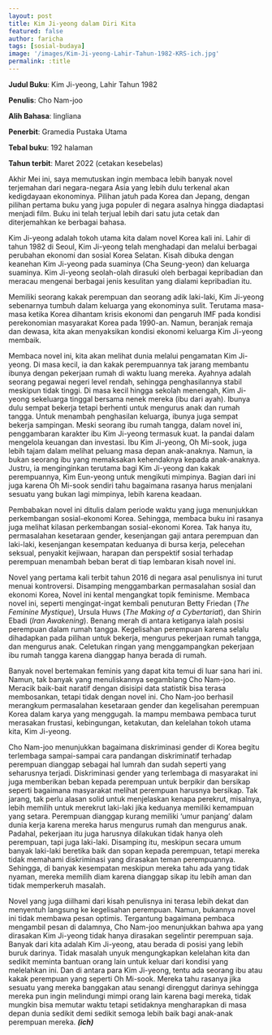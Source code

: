 ```yaml
---
layout: post
title: Kim Ji-yeong dalam Diri Kita
featured: false
author: faricha
tags: [sosial-budaya]
image: '/images/Kim-Ji-yeong-Lahir-Tahun-1982-KRS-ich.jpg'
permalink: :title
---
```


**Judul Buku**: Kim Ji-yeong, Lahir Tahun 1982

**Penulis**: Cho Nam-joo

**Alih Bahasa**: Iingliana

**Penerbit**: Gramedia Pustaka Utama

**Tebal buku**: 192 halaman

**Tahun terbit**: Maret 2022 (cetakan kesebelas)

Akhir Mei ini, saya memutuskan ingin membaca lebih banyak novel terjemahan dari negara-negara Asia yang lebih dulu terkenal akan kedigdayaan ekonominya. Pilihan jatuh pada Korea dan Jepang, dengan pilihan pertama buku yang juga populer di negara asalnya hingga diadaptasi menjadi film. Buku ini telah terjual lebih dari satu juta cetak dan diterjemahkan ke berbagai bahasa.

Kim Ji-yeong adalah tokoh utama kita dalam novel Korea kali ini. Lahir di tahun 1982 di Seoul, Kim Ji-yeong telah menghadapi dan melalui berbagai perubahan ekonomi dan sosial Korea Selatan. Kisah dibuka dengan keanehan Kim Ji-yeong pada suaminya (Cha Seung-yeon) dan keluarga suaminya. Kim Ji-yeong seolah-olah dirasuki oleh berbagai kepribadian dan meracau mengenai berbagai jenis kesulitan yang dialami kepribadian itu.

Memiliki seorang kakak perempuan dan seorang adik laki-laki, Kim Ji-yeong sebenarnya tumbuh dalam keluarga yang ekonominya sulit. Terutama masa-masa ketika Korea dihantam krisis ekonomi dan pengaruh IMF pada kondisi perekonomian masyarakat Korea pada 1990-an. Namun, beranjak remaja dan dewasa, kita akan menyaksikan kondisi ekonomi keluarga Kim Ji-yeong membaik.

Membaca novel ini, kita akan melihat dunia melalui pengamatan Kim Ji-yeong. Di masa kecil, ia dan kakak perempuannya tak jarang membantu ibunya dengan pekerjaan rumah di waktu luang mereka. Ayahnya adalah seorang pegawai negeri level rendah, sehingga penghasilannya stabil meskipun tidak tinggi. Di masa kecil hingga sekolah menengah, Kim Ji-yeong sekeluarga tinggal bersama nenek mereka (ibu dari ayah). Ibunya dulu sempat bekerja tetapi berhenti untuk mengurus anak dan rumah tangga. Untuk menambah penghasilan keluarga, ibunya juga sempat bekerja sampingan. Meski seorang ibu rumah tangga, dalam novel ini, penggambaran karakter ibu Kim Ji-yeong termasuk kuat. Ia pandai dalam mengelola keuangan dan investasi. Ibu Kim Ji-yeong, Oh Mi-sook, juga lebih tajam dalam melihat peluang masa depan anak-anaknya. Namun, ia bukan seorang ibu yang memaksakan kehendaknya kepada anak-anaknya. Justru, ia menginginkan terutama bagi Kim Ji-yeong dan kakak perempuannya, Kim Eun-yeong untuk mengikuti mimpinya. Bagian dari ini juga karena Oh Mi-sook sendiri tahu bagaimana rasanya harus menjalani sesuatu yang bukan lagi mimpinya, lebih karena keadaan.

Pembabakan novel ini ditulis dalam periode waktu yang juga menunjukkan perkembangan sosial-ekonomi Korea. Sehingga, membaca buku ini rasanya juga melihat kilasan perkembangan sosial-ekonomi Korea. Tak hanya itu, permasalahan kesetaraan gender, kesenjangan gaji antara perempuan dan laki-laki, kesenjangan kesempatan keduanya di bursa kerja, pelecehan seksual, penyakit kejiwaan, harapan dan perspektif sosial terhadap perempuan menambah beban berat di tiap lembaran kisah novel ini.

Novel yang pertama kali terbit tahun 2016 di negara asal penulisnya ini turut menuai kontroversi. Disamping menggambarkan permasalahan sosial dan ekonomi Korea, Novel ini kental mengangkat topik feminisme. Membaca novel ini, seperti mengingat-ingat kembali penuturan Betty Friedan (*The Feminine Mystique*), Ursula Huws (*The Making of a Cybertariat*), dan Shirin Ebadi (*Iran Awakening*). Benang merah di antara ketiganya ialah posisi perempuan dalam rumah tangga. Kegelisahan perempuan karena selalu dihadapkan pada pilihan untuk bekerja, mengurus pekerjaan rumah tangga, dan mengurus anak. Celetukan ringan yang menggampangkan pekerjaan ibu rumah tangga karena dianggap hanya berada di rumah.

Banyak novel bertemakan feminis yang dapat kita temui di luar sana hari ini. Namun, tak banyak yang menuliskannya segamblang Cho Nam-joo. Meracik baik-bait naratif dengan disisipi data statistik bisa terasa membosankan, tetapi tidak dengan novel ini. Cho Nam-joo berhasil merangkum permasalahan kesetaraan gender dan kegelisahan perempuan Korea dalam karya yang menggugah. Ia mampu membawa pembaca turut merasakan frustasi, kebingungan, ketakutan, dan kelelahan tokoh utama kita, Kim Ji-yeong. 

Cho Nam-joo menunjukkan bagaimana diskriminasi gender di Korea begitu terlembaga sampai-sampai cara pandangan diskriminatif terhadap perempuan dianggap sebagai hal lumrah dan sudah seperti yang seharusnya terjadi. Diskriminasi gender yang terlembaga di masyarakat ini juga memberikan beban kepada perempuan untuk berpikir dan bersikap seperti bagaimana masyarakat melihat perempuan harusnya bersikap. Tak jarang, tak perlu alasan solid untuk menjelaskan kenapa perekrut, misalnya, lebih memilih untuk merekrut laki-laki jika keduanya memiliki kemampuan yang setara. Perempuan dianggap kurang memiliki ‘umur panjang’ dalam dunia kerja karena mereka harus mengurus rumah dan mengurus anak. Padahal, pekerjaan itu juga harusnya dilakukan tidak hanya oleh perempuan, tapi juga laki-laki. Disamping itu, meskipun secara umum banyak laki-laki beretika baik dan sopan kepada perempuan, tetapi mereka tidak memahami diskriminasi yang dirasakan teman perempuannya. Sehingga, di banyak kesempatan meskipun mereka tahu ada yang tidak nyaman, mereka memilih diam karena dianggap sikap itu lebih aman dan tidak memperkeruh masalah.

Novel yang juga diilhami dari kisah penulisnya ini terasa lebih dekat dan menyentuh langsung ke kegelisahan perempuan. Namun, bukannya novel ini tidak membawa pesan optimis. Tergantung bagaimana pembaca mengambil pesan di dalamnya, Cho Nam-joo menunjukkan bahwa apa yang dirasakan Kim Ji-yeong tidak hanya dirasakan segelintir perempuan saja. Banyak dari kita adalah Kim Ji-yeong, atau berada di posisi yang lebih buruk darinya. Tidak masalah unyuk mengungkapkan kelelahan kita dan sedikit meminta bantuan orang lain untuk keluar dari kondisi yang melelahkan ini. Dan di antara para Kim Ji-yeong, tentu ada seorang ibu atau kakak perempuan yang seperti Oh Mi-sook. Mereka tahu rasanya jika sesuatu yang mereka banggakan atau senangi direnggut darinya sehingga mereka pun ingin melindungi mimpi orang lain karena bagi mereka, tidak mungkin bisa memutar waktu tetapi setidaknya mengharapkan di masa depan dunia sedikit demi sedikit semoga lebih baik bagi anak-anak perempuan mereka. ***(ich)***


